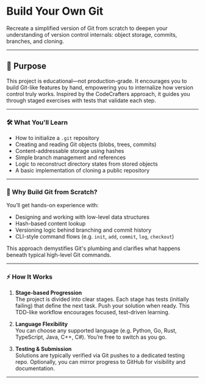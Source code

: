 # Build Your Own Git

Recreate a simplified version of Git from scratch to deepen your understanding of version control internals: object storage, commits, branches, and cloning.

---

## 🎯 Purpose

This project is educational—not production-grade. It encourages you to build Git-like features by hand, empowering you to internalize how version control truly works. Inspired by the CodeCrafters approach, it guides you through staged exercises with tests that validate each step.

---

### 🛠️ What You'll Learn

- How to initialize a `.git` repository
- Creating and reading Git objects (blobs, trees, commits)
- Content-addressable storage using hashes
- Simple branch management and references
- Logic to reconstruct directory states from stored objects
- A basic implementation of cloning a public repository

---

### 🚧 Why Build Git from Scratch?

You’ll get hands-on experience with:

- Designing and working with low-level data structures
- Hash-based content lookup
- Versioning logic behind branching and commit history
- CLI-style command flows (e.g. `init`, `add`, `commit`, `log`, `checkout`)

This approach demystifies Git's plumbing and clarifies what happens beneath typical high-level Git commands.

---

### ⚡ How It Works

1. **Stage-based Progression**  
   The project is divided into clear stages. Each stage has tests (initially failing) that define the next task. Push your solution when ready. This TDD-like workflow encourages focused, test-driven learning.

2. **Language Flexibility**  
   You can choose any supported language (e.g. Python, Go, Rust, TypeScript, Java, C++, C#). You’re free to switch as you go.

3. **Testing & Submission**  
   Solutions are typically verified via Git pushes to a dedicated testing repo. Optionally, you can mirror progress to GitHub for visibility and documentation.

---
